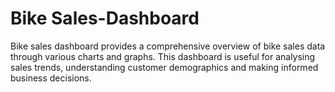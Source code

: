 # Bike Sales-Dashboard
Bike sales dashboard provides a comprehensive overview of bike sales data through various charts and graphs. This dashboard is useful for analysing sales trends, understanding customer demographics and making informed business decisions.
